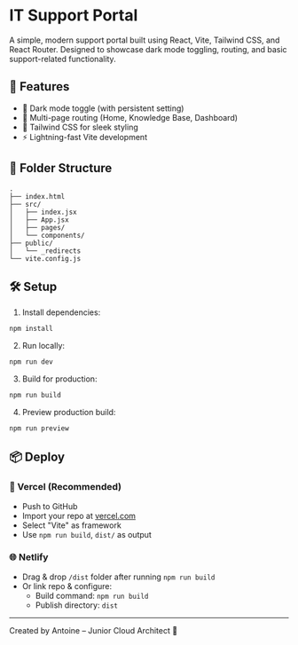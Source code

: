 # IT Support Portal

A simple, modern support portal built using React, Vite, Tailwind CSS, and React Router. Designed to showcase dark mode toggling, routing, and basic support-related functionality.

## 🚀 Features

- 🔄 Dark mode toggle (with persistent setting)
- 🧭 Multi-page routing (Home, Knowledge Base, Dashboard)
- 🎨 Tailwind CSS for sleek styling
- ⚡ Lightning-fast Vite development

## 📁 Folder Structure

```
.
├── index.html
├── src/
│   ├── index.jsx
│   ├── App.jsx
│   ├── pages/
│   └── components/
├── public/
│   └── _redirects
└── vite.config.js
```

## 🛠 Setup

1. Install dependencies:

```bash
npm install
```

2. Run locally:

```bash
npm run dev
```

3. Build for production:

```bash
npm run build
```

4. Preview production build:

```bash
npm run preview
```

## 📦 Deploy

### 🔗 Vercel (Recommended)
- Push to GitHub
- Import your repo at [vercel.com](https://vercel.com)
- Select "Vite" as framework
- Use `npm run build`, `dist/` as output

### 🌐 Netlify
- Drag & drop `/dist` folder after running `npm run build`
- Or link repo & configure:
  - Build command: `npm run build`
  - Publish directory: `dist`

---

Created by Antoine – Junior Cloud Architect 🚀

